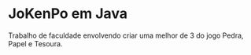 # JoKenPo em Java

Trabalho de faculdade envolvendo criar uma melhor de 3 do jogo Pedra, Papel e Tesoura.
